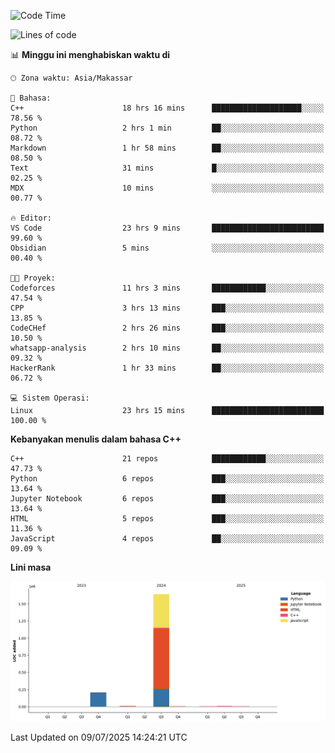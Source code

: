 <!--START_SECTION:waka-->
![Code Time](http://img.shields.io/badge/Code%20Time-322%20hrs%2034%20mins-blue)

![Lines of code](https://img.shields.io/badge/Sejak%20Hello%20World%20aku%20telah%20menulis-1.9%20million%20baris%20kode-blue)

📊 **Minggu ini menghabiskan waktu di** 

```text
🕑︎ Zona waktu: Asia/Makassar

💬 Bahasa: 
C++                      18 hrs 16 mins      ████████████████████░░░░░   78.56 % 
Python                   2 hrs 1 min         ██░░░░░░░░░░░░░░░░░░░░░░░   08.72 % 
Markdown                 1 hr 58 mins        ██░░░░░░░░░░░░░░░░░░░░░░░   08.50 % 
Text                     31 mins             █░░░░░░░░░░░░░░░░░░░░░░░░   02.25 % 
MDX                      10 mins             ░░░░░░░░░░░░░░░░░░░░░░░░░   00.77 % 

🔥 Editor: 
VS Code                  23 hrs 9 mins       █████████████████████████   99.60 % 
Obsidian                 5 mins              ░░░░░░░░░░░░░░░░░░░░░░░░░   00.40 % 

🐱‍💻 Proyek: 
Codeforces               11 hrs 3 mins       ████████████░░░░░░░░░░░░░   47.54 % 
CPP                      3 hrs 13 mins       ███░░░░░░░░░░░░░░░░░░░░░░   13.85 % 
CodeCHef                 2 hrs 26 mins       ███░░░░░░░░░░░░░░░░░░░░░░   10.50 % 
whatsapp-analysis        2 hrs 10 mins       ██░░░░░░░░░░░░░░░░░░░░░░░   09.32 % 
HackerRank               1 hr 33 mins        ██░░░░░░░░░░░░░░░░░░░░░░░   06.72 % 

💻 Sistem Operasi: 
Linux                    23 hrs 15 mins      █████████████████████████   100.00 % 
```

**Kebanyakan menulis dalam bahasa C++** 

```text
C++                      21 repos            ████████████░░░░░░░░░░░░░   47.73 % 
Python                   6 repos             ███░░░░░░░░░░░░░░░░░░░░░░   13.64 % 
Jupyter Notebook         6 repos             ███░░░░░░░░░░░░░░░░░░░░░░   13.64 % 
HTML                     5 repos             ███░░░░░░░░░░░░░░░░░░░░░░   11.36 % 
JavaScript               4 repos             ██░░░░░░░░░░░░░░░░░░░░░░░   09.09 % 
```



**Lini masa**

![Lines of Code chart](https://raw.githubusercontent.com/yusuf601/yusuf601/main/assets/bar_graph.png)


 Last Updated on 09/07/2025 14:24:21 UTC
<!--END_SECTION:waka-->

